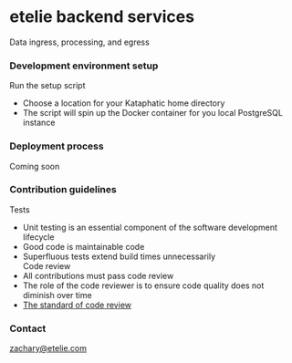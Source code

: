 # etelie backend services
Data ingress, processing, and egress

### Development environment setup
Run the setup script  
- Choose a location for your Kataphatic home directory  
- The script will spin up the Docker container for you local PostgreSQL instance  

### Deployment process
Coming soon

### Contribution guidelines
Tests  
- Unit testing is an essential component of the software development lifecycle  
- Good code is maintainable code  
- Superfluous tests extend build times unnecessarily  
Code review  
- All contributions must pass code review  
- The role of the code reviewer is to ensure code quality does not diminish over time  
- [The standard of code review](https://google.github.io/eng-practices/review/reviewer/standard.html)  

### Contact
zachary@etelie.com

